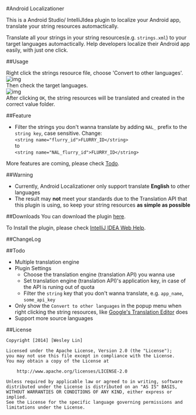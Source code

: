 #Android Localizationer

This is a Android Studio/ IntelliJIdea plugin to localize your Android app, translate your string resources automactically.

Translate all your strings in your string resources(e.g. `strings.xml`) to your target languages automactically. Help developers localize their Android app easily, with just one click.


##Usage

Right click the strings resource file, choose 'Convert to other languages'.<br>
![img](https://raw.githubusercontent.com/westlinkin/AndroidLocalizationer/master/screen_shot_1.png)<br>
Then check the target languages.<br>
![img](https://raw.githubusercontent.com/westlinkin/AndroidLocalizationer/master/screen_shot_2.png) 
<br>
After clicking `OK`, the string resources will be translated and created in the correct value folder.

##Feature

* Filter the strings you don't wanna translate by adding `NAL_` prefix to the `string key`, case sensitive. Change:<br>
`<string name="flurry_id">FLURRY_ID</string>`<br>
to<br>
`<string name="NAL_flurry_id">FLURRY_ID</string>`

More features are coming, please check [Todo](https://github.com/westlinkin/AndroidLocalizationer#todo).

##Warning
* Currently, Android Localizationer only support translate **English** to other languages
* The result may **not** meet your standards due to the Translation API that this plugin is using, so keep your string resources **as simple as possible**


##Downloads
You can download the plugin [here](https://github.com/westlinkin/AndroidLocalizationer/raw/master/AndroidLocalizationer.jar).

To Install the plugin, please check [IntelliJ IDEA Web Help](https://www.jetbrains.com/idea/help/installing-updating-and-uninstalling-repository-plugins.html#d1282549e185).

##ChangeLog

##Todo
* Multiple translation engine
* Plugin Settings
	* Choose the translation engine (translation API) you wanna use
	* Set translation engine (translation API)'s application key, in case of the API is runing out of quota
	* Filter the `string` key that you don't wanna translate, e.g. `app_name`, `some_api_key`
* Only show the `Convert to other languages` in the popup menu when right clicking the string resources, like [Google's Translation Editor](http://tools.android.com/recent/androidstudio087released) does
* Support more source languages


##License

	Copyright [2014] [Wesley Lin]

	Licensed under the Apache License, Version 2.0 (the "License");
	you may not use this file except in compliance with the License.
	You may obtain a copy of the License at

    	http://www.apache.org/licenses/LICENSE-2.0

	Unless required by applicable law or agreed to in writing, software
	distributed under the License is distributed on an "AS IS" BASIS,
	WITHOUT WARRANTIES OR CONDITIONS OF ANY KIND, either express or implied.
	See the License for the specific language governing permissions and
	limitations under the License.